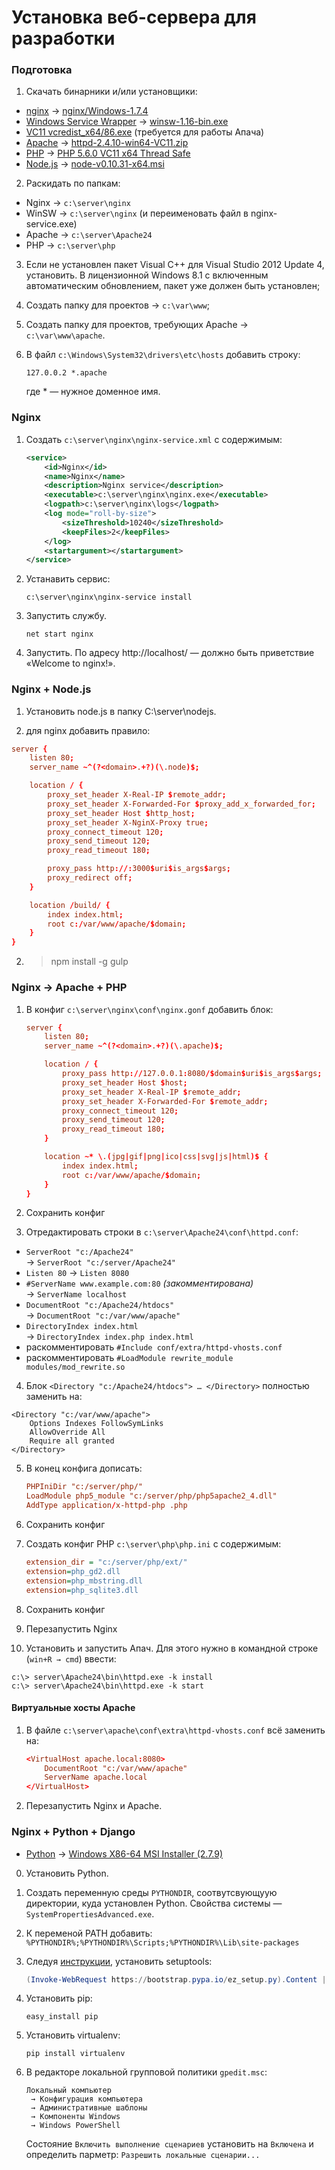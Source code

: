 Установка веб-сервера для разработки
====================================

<!--
В настоящем руководстве кратко описан процесс установки веб-сервера
для разработки на Windows 8.1. Однако инструкция применима также
и к ранним версиями Windows.

Это руководство охватывает только мой круг интересов, не претендует
на универсальность и может оказаться бесполезным для других людей.

Опущены нюансы типа «можно использовать свой путь, ip, разрядность» и тому подобные.

nginx + apache (для старых проектов) + node.js (не готово) + python2/Django (не готово)

### Системные требования
+ Windows 7 SP1
+ Windows 8 / 8.1
+ Windows Vista SP2
+ Windows Server 2008 R2 SP1
+ Windows Server 2012 / R2
-->

### Подготовка
1. Скачать бинарники и/или установщики:
  + [nginx][nginx] → [nginx/Windows-1.7.4][nginx-file]
  + [Windows Service Wrapper][wsw] → [winsw-1.16-bin.exe][wsw-file]
  + [VC11 vcredist_x64/86.exe][02] (требуется для работы Апача)
  + [Apache][03] → [httpd-2.4.10-win64-VC11.zip][04]
  + [PHP][05] → [PHP 5.6.0 VC11 x64 Thread Safe][06]
  + [Node.js][09] → [node-v0.10.31-x64.msi][010]

[nginx]: http://nginx.org/ru/download.html "nginx"
[nginx-file]: http://nginx.org/download/nginx-1.7.4.zip
[wsw]: https://github.com/kohsuke/winsw
[wsw-file]: http://repo.jenkins-ci.org/releases/com/sun/winsw/winsw/1.16/winsw-1.16-bin.exe
[02]: http://www.microsoft.com/en-us/download/details.aspx?id=30679 "VC11"
[03]: http://www.apachelounge.com/download
[04]: http://www.apachelounge.com/download/VC11/binaries/httpd-2.4.10-win64-VC11.zip
[05]: http://windows.php.net/download/
[06]: http://windows.php.net/downloads/releases/php-5.6.0-Win32-VC11-x64.zip
[09]: http://nodejs.org/download/
[010]: http://nodejs.org/dist/v0.10.31/x64/node-v0.10.31-x64.msi

2. Раскидать по папкам:
  + Nginx → `c:\server\nginx`
  + WinSW → `c:\server\nginx` (и переименовать файл в nginx-service.exe)
  + Apache → `c:\server\Apache24`
  + PHP → `c:\server\php`

3. Если не установлен пакет Visual C++ для Visual Studio 2012 Update 4,
    установить. В лицензионной Windows 8.1 с включенным автоматическим
    обновлением, пакет уже должен быть установлен;

4. Создать папку для проектов → `c:\var\www`;

4. Создать папку для проектов, требующих Apache → `c:\var\www\apache`.

5. В файл `c:\Windows\System32\drivers\etc\hosts` добавить строку:
    ```
    127.0.0.2 *.apache
    ```
    где * — нужное доменное имя.

### Nginx
1. Создать `c:\server\nginx\nginx-service.xml` с содержимым:
    ```xml
    <service>
        <id>Nginx</id>
        <name>Nginx</name>
        <description>Nginx service</description>
        <executable>c:\server\nginx\nginx.exe</executable>
        <logpath>c:\server\nginx\logs</logpath>
        <log mode="roll-by-size">
            <sizeThreshold>10240</sizeThreshold>
            <keepFiles>2</keepFiles>
        </log>
        <startargument></startargument>
    </service>
    ```
2. Устанавить сервис:
    ```
    c:\server\nginx\nginx-service install
    ```

3. Запустить службу.
    ```
    net start nginx
    ```

4. Запустить. По адресу http://localhost/ — должно быть приветствие «Welcome to nginx!».


### Nginx + Node.js
1. Установить node.js в папку C:\server\nodejs.

2. для nginx добавить правило:
```conf
server {
    listen 80;
    server_name ~^(?<domain>.+?)(\.node)$;

    location / {
        proxy_set_header X-Real-IP $remote_addr;
        proxy_set_header X-Forwarded-For $proxy_add_x_forwarded_for;
        proxy_set_header Host $http_host;
        proxy_set_header X-NginX-Proxy true;
        proxy_connect_timeout 120;
        proxy_send_timeout 120;
        proxy_read_timeout 180;

        proxy_pass http://:3000$uri$is_args$args;
        proxy_redirect off;
    }

    location /build/ {
        index index.html;
        root c:/var/www/apache/$domain;
    }
}
```

2. > npm install -g gulp

<!--
2. > npm install -g winser

3. Чтобы создать сервис, в папке с проектом: > winser -i
   всё что нужно сервис возьмёт из package.json
-->


### Nginx → Apache + PHP
1. В конфиг `c:\server\nginx\conf\nginx.gonf` добавить блок:
    ```conf
    server {
        listen 80;
        server_name ~^(?<domain>.+?)(\.apache)$;

        location / {
            proxy_pass http://127.0.0.1:8080/$domain$uri$is_args$args;
            proxy_set_header Host $host;
            proxy_set_header X-Real-IP $remote_addr;
            proxy_set_header X-Forwarded-For $remote_addr;
            proxy_connect_timeout 120;
            proxy_send_timeout 120;
            proxy_read_timeout 180;
        }

        location ~* \.(jpg|gif|png|ico|css|svg|js|html)$ {
            index index.html;
            root c:/var/www/apache/$domain;
        }
    }
    ```

2. Сохранить конфиг

3. Отредактировать строки в `c:\server\Apache24\conf\httpd.conf`:
  + `ServerRoot "c:/Apache24"`<br />→ `ServerRoot "c:/server/Apache24"`
  + `Listen 80` → `Listen 8080`
  + `#ServerName www.example.com:80` *(закомментирована)*<br />→ `ServerName localhost`
  + `DocumentRoot "c:/Apache24/htdocs"`<br />→ `DocumentRoot "c:/var/www/apache"`
  + `DirectoryIndex index.html`<br />→ `DirectoryIndex index.php index.html`
  + раскомментировать `#Include conf/extra/httpd-vhosts.conf`
  + раскомментировать `#LoadModule rewrite_module modules/mod_rewrite.so`

4. Блок `<Directory "c:/Apache24/htdocs"> … </Directory>` полностью заменить на:
```ApacheConf
<Directory "c:/var/www/apache">
    Options Indexes FollowSymLinks
    AllowOverride All
    Require all granted
</Directory>
```
5. В конец конфига дописать:
    ```conf
    PHPIniDir "c:/server/php/"
    LoadModule php5_module "c:/server/php/php5apache2_4.dll"
    AddType application/x-httpd-php .php
    ```
6. Сохранить конфиг

7. Создать конфиг PHP `c:\server\php\php.ini` с содержимым:
    ```ini
    extension_dir = "c:/server/php/ext/"
    extension=php_gd2.dll
    extension=php_mbstring.dll
    extension=php_sqlite3.dll
    ```

8. Сохранить конфиг

9. Перезапустить Nginx

10. Установить и запустить Апач. Для этого нужно в командной строке (`win+R → cmd`) ввести:
```
c:\> server\Apache24\bin\httpd.exe -k install
c:\> server\Apache24\bin\httpd.exe -k start
```

#### Виртуальные хосты Apache
1. В файле `c:\server\apache\conf\extra\httpd-vhosts.conf` всё заменить на:
    ```conf
    <VirtualHost apache.local:8080>
        DocumentRoot "c:/var/www/apache"
        ServerName apache.local
    </VirtualHost>
    ```

2. Перезапустить Nginx и Apache.


### Nginx + Python + Django
  + [Python][python] → [Windows X86-64 MSI Installer (2.7.9)][python-file]

[python]: http://www.python.org/downloads/
[python-file]: https://www.python.org/ftp/python/2.7.9/python-2.7.9.amd64.msi

0. Установить Python.

0. Создать переменную среды `PYTHONDIR`, соотвутсвующуую директории, куда установлен Python.
   Свойства системы — `SystemPropertiesAdvanced.exe`.

0. К переменой PATH добавить:
    `%PYTHONDIR%;%PYTHONDIR%\Scripts;%PYTHONDIR%\Lib\site-packages`

0. Следуя [инструкции](https://pypi.python.org/pypi/setuptools#windows-powershell-3-or-later),
   установить setuptools:
    ```powershell
    (Invoke-WebRequest https://bootstrap.pypa.io/ez_setup.py).Content | python -
    ```

0. Установить pip:
    ```
    easy_install pip
    ```

0. Установить virtualenv:
    ```
    pip install virtualenv
    ```

0. В редакторе локальной групповой политики `gpedit.msc`:
    ```
    Локальный компьютер
     → Конфигурация компьютера
     → Административные шаблоны
     → Компоненты Windows
     → Windows PowerShell
    ```
   Состояние `Включить выполнение сценариев` установить на `Включена`
   и определить парметр: `Разрешить локальные сценарии...`


<!--![alt text](/path/to/img.jpg "Title") -->

